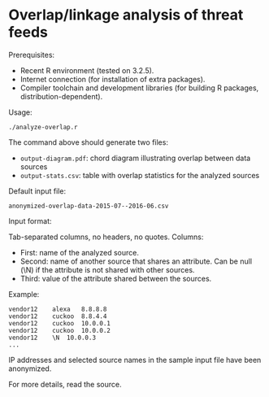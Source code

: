 Overlap/linkage analysis of threat feeds
========================================

Prerequisites:
- Recent R environment (tested on 3.2.5).
- Internet connection (for installation of extra packages).
- Compiler toolchain and development libraries (for building R packages,
  distribution-dependent).


Usage:

    ./analyze-overlap.r

The command above should generate two files:
- `output-diagram.pdf`: chord diagram illustrating overlap between data sources
- `output-stats.csv`: table with overlap statistics for the analyzed sources


Default input file:

    anonymized-overlap-data-2015-07--2016-06.csv

Input format:

Tab-separated columns, no headers, no quotes. Columns:
- First: name of the analyzed source.
- Second: name of another source that shares an attribute.
  Can be null (\N) if the attribute is not shared with other sources.
- Third: value of the attribute shared between the sources.

Example:

    vendor12	alexa	8.8.8.8
    vendor12	cuckoo	8.8.4.4
    vendor12	cuckoo	10.0.0.1
    vendor12	cuckoo	10.0.0.2
    vendor12	\N	10.0.0.3
    ...


IP addresses and selected source names in the sample input file have been
anonymized.

For more details, read the source.
